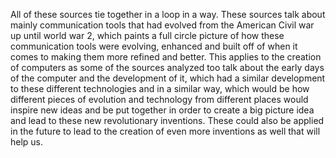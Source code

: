 All of these sources tie together in a loop in a way. These sources talk about mainly communication tools that had evolved from the American Civil war up until world war 2, which paints a full circle picture of how these communication tools were evolving, enhanced and built off of when it comes to making them more refined and better. This applies to the creation of computers as some of the sources analyzed too talk about the early days of the computer and the development of it, which had a similar development to these different technologies and in a similar way, which would be how different pieces of evolution and technology from different places would inspire new ideas and be put together in order to create a big picture idea and lead to these new revolutionary inventions. These could also be applied in the future to lead to the creation of even more inventions as well that will help us.